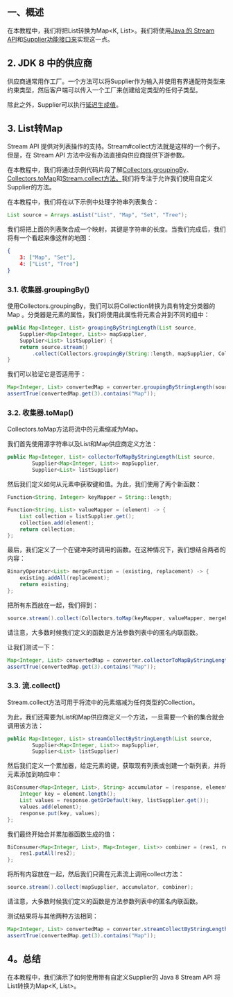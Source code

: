 ## 一、概述

在本教程中，我们将把List<E>转换为Map<K, List<E>>。我们将使用[Java 的 Stream API](https://www.baeldung.com/java-8-streams)和[Supplier](https://www.baeldung.com/java-8-functional-interfaces)[功能接口](https://www.baeldung.com/java-8-functional-interfaces)[来](https://www.baeldung.com/java-8-functional-interfaces)实现这一点。

## 2. JDK 8 中的供应商

供应商通常用作工厂。一个方法可以将Supplier作为输入并使用有界通配符类型来约束类型，然后客户端可以传入一个工厂来创建给定类型的任何子类型。

除此之外，Supplier可以执行[延迟生成值](https://www.baeldung.com/guava-memoizer)。

## 3. List转Map

Stream API 提供对列表操作的支持。Stream#collect方法就是这样的一个例子。但是，在 Stream API 方法中没有办法直接向供应商提供下游参数。

在本教程中，我们将通过示例代码片段了解[Collectors.groupingBy](https://www.baeldung.com/java-groupingby-collector)、[Collectors.toMap](https://www.baeldung.com/java-collectors-tomap)和[Stream.collect方法。](https://www.baeldung.com/java-8-collectors)我们将专注于允许我们使用自定义Supplier的方法。

在本教程中，我们将在以下示例中处理字符串列表集合：

```java
List source = Arrays.asList("List", "Map", "Set", "Tree");
```

我们将把上面的列表聚合成一个映射，其键是字符串的长度。当我们完成后，我们将有一个看起来像这样的地图：

```json
{
    3: ["Map", "Set"],
    4: ["List", "Tree"]
}
```

### 3.1. 收集器.groupingBy()

使用Collectors.groupingBy，我们可以将Collection转换为具有特定分类器的Map 。分类器是元素的属性，我们将使用此属性将元素合并到不同的组中：

```java
public Map<Integer, List> groupingByStringLength(List source, 
    Supplier<Map<Integer, List>> mapSupplier, 
    Supplier<List> listSupplier) {
    return source.stream()
        .collect(Collectors.groupingBy(String::length, mapSupplier, Collectors.toCollection(listSupplier)));
}
```

我们可以验证它是否适用于：

```java
Map<Integer, List> convertedMap = converter.groupingByStringLength(source, HashMap::new, ArrayList::new);
assertTrue(convertedMap.get(3).contains("Map"));
```

### 3.2. 收集器.toMap()

Collectors.toMap方法将流中的元素缩减为Map。

我们首先使用源字符串以及List和Map供应商定义方法：

```java
public Map<Integer, List> collectorToMapByStringLength(List source, 
        Supplier<Map<Integer, List>> mapSupplier, 
        Supplier<List> listSupplier)
```

然后我们定义如何从元素中获取键和值。为此，我们使用了两个新函数：

```java
Function<String, Integer> keyMapper = String::length;

Function<String, List> valueMapper = (element) -> {
    List collection = listSupplier.get();
    collection.add(element);
    return collection;
};
```

最后，我们定义了一个在键冲突时调用的函数。在这种情况下，我们想结合两者的内容：

```java
BinaryOperator<List> mergeFunction = (existing, replacement) -> {
    existing.addAll(replacement);
    return existing;
};
```

把所有东西放在一起，我们得到：

```java
source.stream().collect(Collectors.toMap(keyMapper, valueMapper, mergeFunction, mapSupplier))
```

请注意，大多数时候我们定义的函数是方法参数列表中的匿名内联函数。

让我们测试一下：

```java
Map<Integer, List> convertedMap = converter.collectorToMapByStringLength(source, HashMap::new, ArrayList::new);
assertTrue(convertedMap.get(3).contains("Map"));
```

### 3.3. 流.collect()

Stream.collect方法可用于将流中的元素缩减为任何类型的Collection。

为此，我们还需要为List和Map供应商定义一个方法，一旦需要一个新的集合就会调用该方法：

```java
public Map<Integer, List> streamCollectByStringLength(List source, 
        Supplier<Map<Integer, List>> mapSupplier, 
        Supplier<List> listSupplier)
```

然后我们定义一个累加器，给定元素的键，获取现有列表或创建一个新列表，并将元素添加到响应中：

```java
BiConsumer<Map<Integer, List>, String> accumulator = (response, element) -> {
    Integer key = element.length();
    List values = response.getOrDefault(key, listSupplier.get());
    values.add(element);
    response.put(key, values);
};
```

我们最终开始合并累加器函数生成的值：

```java
BiConsumer<Map<Integer, List>, Map<Integer, List>> combiner = (res1, res2) -> {
    res1.putAll(res2);
};
```

将所有内容放在一起，然后我们只需在元素流上调用collect方法：

```java
source.stream().collect(mapSupplier, accumulator, combiner);
```

请注意，大多数时候我们定义的函数是方法参数列表中的匿名内联函数。

测试结果将与其他两种方法相同：

```java
Map<Integer, List> convertedMap = converter.streamCollectByStringLength(source, HashMap::new, ArrayList::new);
assertTrue(convertedMap.get(3).contains("Map"));

```

## 4。总结

在本教程中，我们演示了如何使用带有自定义Supplier的 Java 8 Stream API 将List<E>转换为Map<K, List<E>>。